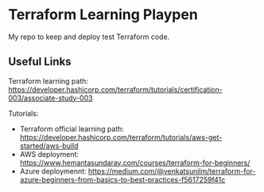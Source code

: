# Terraform Learning Playpen

My repo to keep and deploy test Terraform code.

## Useful Links

Terraform learning path: <https://developer.hashicorp.com/terraform/tutorials/certification-003/associate-study-003>

Tutorials:

- Terraform official learning path: <https://developer.hashicorp.com/terraform/tutorials/aws-get-started/aws-build>
- AWS deployment: <https://www.hemantasundaray.com/courses/terraform-for-beginners/>
- Azure deploymennt: <https://medium.com/@venkatsunilm/terraform-for-azure-beginners-from-basics-to-best-practices-f5617259f41c>
